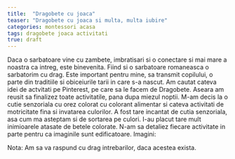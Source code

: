 ```yaml
---
title:  "Dragobete cu joaca"
teaser: "Dragobete cu joaca si multa, multa iubire"
categories: montessori acasa
tags: dragobete joaca activitati
true: draft
---
```


Daca o sarbatoare vine cu zambete, imbratisari si o conectare si mai mare a noastra ca intreg, este binevenita. Fiind si o sarbatoare romaneasca o sarbatorim cu drag. Este important pentru mine, sa transmit copilului, o parte din traditiile si obiceiurile tarii in care s-a nascut. 
Am cautat cateva idei de actvitati pe Pinterest, pe care sa le facem de Dragobete. Aseara am reusit sa finalizez toate activitatile, pana dupa miezul noptii. 
M-am decis la o cutie senzoriala cu orez colorat cu colorant alimentar si cateva activitati de motricitate fina si invatarea culorilor.
A fost tare incantat de cutia senzoriala, asa cum ma asteptam si de sortarea pe culori. I-au placut tare mult inimioarele atasate de betele colorate.
N-am sa detaliez fiecare activitate in parte pentru ca imaginile sunt edificatoare.
Imagini:

Nota: Am sa va raspund cu drag intrebarilor, daca acestea exista.
